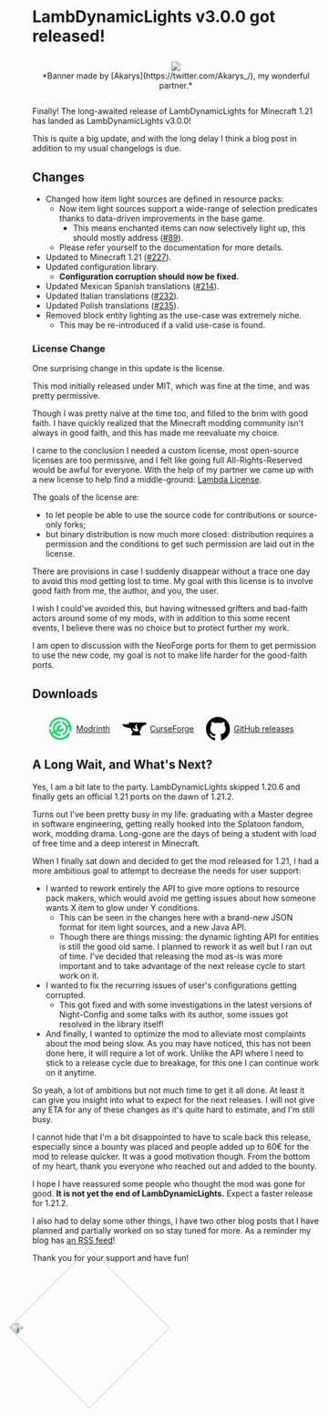 # LambDynamicLights v3.0.0 got released!

<!--description: The long-awaited release of LambDynamicLights for Minecraft 1.21 has finally landed as LambDynamicLights v3.0.0! Discover its changelog, some talks about why it took so long, and the future of the mod.-->
<!--embed_image: /assets/blog/2024/10/ldl_1.21_promo.png "LambDynamicLights 3.0.0 promotional picture." -->
<!--author: lambdaurora -->
<!--tag: minecraft modding, lambdynamiclights -->
<!--date: 2024-10-09 22:45:00 GMT+0200 -->
<!--modified: 2024-10-11 22:00:00 GMT+0200 -->

<div align="center" style="margin-top: 2em; margin-bottom: 2em;">
<img class="ls_responsive_img" style="max-width: 40em;" src="/assets/blog/2024/10/ldl_1.21_promo.png">
<span style="display: block;">*Banner made by [Akarys](https://twitter.com/Akarys_/), my wonderful partner.*</span>
</div>

Finally! The long-awaited release of LambDynamicLights for Minecraft 1.21 has landed as LambDynamicLights v3.0.0!

This is quite a big update, and with the long delay I think a blog post in addition to my usual changelogs is due.

## Changes

- Changed how item light sources are defined in resource packs:
  - Now item light sources support a wide-range of selection predicates thanks to data-driven improvements in the base game.
    - This means enchanted items can now selectively light up, this should mostly address ([#89](https://github.com/LambdAurora/LambDynamicLights/issues/89)).
  - Please refer yourself to the documentation for more details.
- Updated to Minecraft 1.21 ([#227](https://github.com/LambdAurora/LambDynamicLights/pull/227)).
- Updated configuration library.
  - **Configuration corruption should now be fixed.**
- Updated Mexican Spanish translations ([#214](https://github.com/LambdAurora/LambDynamicLights/pull/214)).
- Updated Italian translations ([#232](https://github.com/LambdAurora/LambDynamicLights/pull/232)).
- Updated Polish translations ([#235](https://github.com/LambdAurora/LambDynamicLights/pull/235)).
- Removed block entity lighting as the use-case was extremely niche.
  - This may be re-introduced if a valid use-case is found.

### License Change

One surprising change in this update is the license.

This mod initially released under MIT, which was fine at the time, and was pretty permissive.

Though I was pretty naive at the time too, and filled to the brim with good faith.
I have quickly realized that the Minecraft modding community isn't always in good faith, and this has made me reevaluate my choice.

I came to the conclusion I needed a custom license, most open-source licenses are too permissive, and I felt like going full All-Rights-Reserved would be awful
for everyone. With the help of my partner we came up with a new license to help find a middle-ground: [Lambda License](https://github.com/LambdAurora/LambDynamicLights/blob/bbefb8860bca2e797f8a2ba8a59d1120b6e1c7b4/LICENSE).

The goals of the license are:
- to let people be able to use the source code for contributions or source-only forks;
- but binary distribution is now much more closed: distribution requires a permission and the conditions to get such permission are laid out in the license.

There are provisions in case I suddenly disappear without a trace one day to avoid this mod getting lost to time.
My goal with this license is to involve good faith from me, the author, and you, the user.

I wish I could've avoided this, but having witnessed grifters and bad-faith actors around some of my mods, with in addition to this some recent events,
I believe there was no choice but to protect further my work.

I am open to discussion with the NeoForge ports for them to get permission to use the new code, my goal is not to make life harder for the good-faith ports.

## Downloads

<div style="display: flex; flex-direction: row; gap: 1.5em; margin: 2em;">
	<a
		href="https://modrinth.com/mod/lambdynamiclights/version/3.0.1+1.21.1"
		title="LambDynamicLights Modrinth page"
		style="display: inline-flex; align-items: center; gap: .5em;"
	>
		<svg aria-hidden="true" viewBox="16 -2 150 150" version="1.1" data-view-component="true" width="42" height="42">
			<path fill-rule="evenodd" fill="#1bd96a" d="M159.07,89.29A70.94,70.94,0,1,0,20,63.52H32A58.78,58.78,0,0,1,145.23,49.93l-11.66,3.12a46.54,46.54,0,0,0-29-26.52l-2.15,12.13a34.31,34.31,0,0,1,2.77,63.26l3.19,11.9a46.52,46.52,0,0,0,28.33-49l11.62-3.1A57.94,57.94,0,0,1,147.27,85Z"></path><path fill-rule="evenodd" fill="#1bd96a" d="M108.92,139.3A70.93,70.93,0,0,1,19.79,76h12a59.48,59.48,0,0,0,1.78,9.91,58.73,58.73,0,0,0,3.63,9.91l10.68-6.41a46.58,46.58,0,0,1,44.72-65L90.43,36.54A34.38,34.38,0,0,0,57.36,79.75C57.67,80.88,58,82,58.43,83l13.66-8.19L68,63.93l12.9-13.25,16.31-3.51L101.9,53l-7.52,7.61-6.55,2.06-4.69,4.82,2.3,6.38s4.64,4.94,4.65,4.94l6.57-1.74,4.67-5.13,10.2-3.24,3,6.84L104.05,88.43,86.41,94l-7.92-8.81L64.7,93.48a34.44,34.44,0,0,0,28.72,11.59L96.61,117A46.6,46.6,0,0,1,54.13,99.83l-10.64,6.38a58.81,58.81,0,0,0,99.6-9.77l11.8,4.29A70.77,70.77,0,0,1,108.92,139.3Z"></path>
		</svg>
		Modrinth
	</a>
	<a
		href="https://www.curseforge.com/minecraft/mc-mods/lambdynamiclights/files/5798757"
		title="LambDynamicLights CurseForge page"
		style="display: inline-flex; align-items: center; gap: .5em;"
	>
		<svg aria-hidden="true" viewBox="-2017 853 43 23" version="1.1" data-view-component="true" src="https://www.curseforge.com/Content/2-0-8083-18015/Skins/CurseForge/images/anvil.svg" width="42" height="42" style="fill: var(--ls_theme_primary);">
			<path fill-rule="evenodd" d="M-2005.7,853l0.7,3c-3.5,0-12,0-12,0s0.2,0.9,0.3,1c0.3,0.5,0.6,1.1,1,1.5c1.9,2.2,5.2,3.1,7.9,3.6  c1.9,0.4,3.8,0.5,5.7,0.6l2.2,5.9h1.2l0.7,1.9h-1l-1.7,5.5h16.7l-1.7-5.5h-1l0.7-1.9h1.2c0,0,1-6.1,4.1-8.9c3-2.8,6.7-3.2,6.7-3.2  V853H-2005.7z M-1988.9,868.1c-0.8,0.5-1.7,0.5-2.3,0.9c-0.4,0.2-0.6,0.8-0.6,0.8c-0.4-0.9-0.9-1.2-1.5-1.4  c-0.6-0.2-1.7-0.1-3.2-1.4c-1-0.9-1.1-2.1-1-2.7v-0.1c0-0.1,0-0.1,0-0.2s0-0.2,0.1-0.3l0,0l0,0c0.2-0.6,0.7-1.2,1.7-1.6  c0,0-0.7,1,0,2c0.4,0.6,1.2,0.9,1.9,0.5c0.3-0.2,0.5-0.6,0.6-0.9c0.2-0.7,0.2-1.4-0.4-1.9c-0.9-0.8-1.1-1.9-0.5-2.6  c0,0,0.2,0.9,1.1,0.8c0.6,0,0.6-0.2,0.4-0.4c-0.1-0.3-1.4-2.2,0.5-3.6c0,0,1.2-0.8,2.6-0.7c-0.8,0.1-1.7,0.6-2,1.4c0,0,0,0,0,0.1  c-0.3,0.8-0.1,1.7,0.5,2.5c0.4,0.6,0.9,1.1,1.1,1.9c-0.3-0.1-0.5,0-0.7,0.2c-0.2,0.2-0.3,0.6-0.2,0.9c0.1,0.2,0.3,0.4,0.5,0.4  c0.1,0,0.1,0,0.2,0h0.1c0.3-0.1,0.5-0.5,0.4-0.8c0.2,0.2,0.3,0.7,0.2,1c0,0.3-0.2,0.6-0.3,0.8c-0.1,0.2-0.3,0.4-0.4,0.6  s-0.2,0.4-0.2,0.6c0,0.2,0,0.5,0.1,0.7c0.4,0.6,1.2,0,1.4-0.5c0.3-0.6,0.2-1.3-0.2-1.9c0,0,0.7,0.4,1.2,1.8  C-1987.4,866.2-1988.1,867.6-1988.9,868.1z"></path>
		</svg>
		CurseForge
	</a>
	<a
		href="https://github.com/LambdAurora/LambDynamicLights/releases/tag/v3.0.1%2B1.21.1"
		title="LambDynamicLights GitHub page"
		style="display: inline-flex; align-items: center; gap: .5em;"
	>
		<svg aria-hidden="true" viewBox="0 0 16 16" version="1.1" data-view-component="true" width="42" height="42" style="fill: var(--ls_theme_primary);">
			<path fill-rule="evenodd" d="M8 0C3.58 0 0 3.58 0 8c0 3.54 2.29 6.53 5.47 7.59.4.07.55-.17.55-.38 0-.19-.01-.82-.01-1.49-2.01.37-2.53-.49-2.69-.94-.09-.23-.48-.94-.82-1.13-.28-.15-.68-.52-.01-.53.63-.01 1.08.58 1.23.82.72 1.21 1.87.87 2.33.66.07-.52.28-.87.51-1.07-1.78-.2-3.64-.89-3.64-3.95 0-.87.31-1.59.82-2.15-.08-.2-.36-1.02.08-2.12 0 0 .67-.21 2.2.82.64-.18 1.32-.27 2-.27.68 0 1.36.09 2 .27 1.53-1.04 2.2-.82 2.2-.82.44 1.1.16 1.92.08 2.12.51.56.82 1.27.82 2.15 0 3.07-1.87 3.75-3.65 3.95.29.25.54.73.54 1.48 0 1.07-.01 1.93-.01 2.2 0 .21.15.46.55.38A8.013 8.013 0 0016 8c0-4.42-3.58-8-8-8z"></path>
		</svg>
		GitHub releases
	</a>
</div>

## A Long Wait, and What's Next?

Yes, I am a bit late to the party. LambDynamicLights skipped 1.20.6 and finally gets an official 1.21 ports on the dawn of 1.21.2.

Turns out I've been pretty busy in my life: graduating with a Master degree in software engineering, getting really hooked into the Splatoon fandom, work, modding drama.
Long-gone are the days of being a student with load of free time and a deep interest in Minecraft.

When I finally sat down and decided to get the mod released for 1.21, I had a more ambitious goal to attempt to decrease the needs for user support:
- I wanted to rework entirely the API to give more options to resource pack makers, which would avoid me getting issues about how someone wants X item to glow under Y conditions.
  - This can be seen in the changes here with a brand-new JSON format for item light sources, and a new Java API.
  - Though there are things missing: the dynamic lighting API for entities is still the good old same. I planned to rework it as well but I ran out of time.
    I've decided that releasing the mod as-is was more important and to take advantage of the next release cycle to start work on it.
- I wanted to fix the recurring issues of user's configurations getting corrupted.
  - This got fixed and with some investigations in the latest versions of Night-Config and some talks with its author, some issues got resolved in the library itself!
- And finally, I wanted to optimize the mod to alleviate most complaints about the mod being slow.
  As you may have noticed, this has not been done here, it will require a lot of work. Unlike the API where I need to stick to a release cycle due to breakage, for this one I can continue work on it anytime.

So yeah, a lot of ambitions but not much time to get it all done.
At least it can give you insight into what to expect for the next releases. I will not give any ETA for any of these changes as it's quite hard to estimate, and I'm still busy.

I cannot hide that I'm a bit disappointed to have to scale back this release, especially since a bounty was placed and people added up to 60€ for the mod to release quicker.
It was a good motivation though. From the bottom of my heart, thank you everyone who reached out and added to the bounty.

I hope I have reassured some people who thought the mod was gone for good. **It is not yet the end of LambDynamicLights.**
Expect a faster release for 1.21.2.

I also had to delay some other things, I have two other blog posts that I have planned and partially worked on so stay tuned for more.
As a reminder my blog has [an RSS feed](/blog/feed.xml)!

Thank you for your support and have fun!

<img class="ls_img" src="/assets/squib/aurora_eepy.png" style="width: 200px; transform: rotate(-45deg);" />

